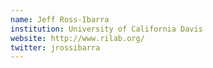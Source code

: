 ```yaml
---
name: Jeff Ross-Ibarra
institution: University of California Davis
website: http://www.rilab.org/
twitter: jrossibarra
---
```

